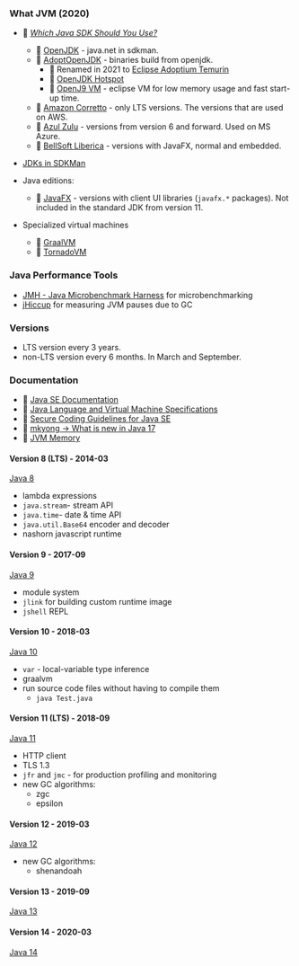 ### What JVM (2020)

* 🔗 [*Which Java SDK Should You Use?*](https://developer.okta.com/blog/2019/01/16/which-java-sdk)
  * 🔗 [OpenJDK](https://openjdk.java.net/) - java.net in sdkman.
  * 🔗 [AdoptOpenJDK](https://adoptopenjdk.net/) - binaries build from openjdk.
    * 🔗 Renamed in 2021 to [Eclipse Adoptium Temurin](https://adoptium.net/)
    * 🔗 [OpenJDK Hotspot](https://openjdk.java.net/groups/hotspot/)
    * 🔗 [OpenJ9 VM](https://www.eclipse.org/openj9/) - eclipse VM for low memory usage and fast start-up time.
  * 🔗 [Amazon Corretto](https://aws.amazon.com/corretto/) - only LTS versions. The versions that are used on AWS.
  * 🔗 [Azul Zulu](https://www.azul.com/downloads/zulu/) - versions from version 6 and forward. Used on MS Azure.
  * 🔗 [BellSoft Liberica](https://bell-sw.com/java) - versions with JavaFX, normal and embedded.
* [JDKs in SDKMan](https://sdkman.io/jdks)

* Java editions:
  * 🔗 [JavaFX](https://openjfx.io/) - versions with client UI libraries (`javafx.*` packages). Not included in the standard JDK from version 11.

* Specialized virtual machines
  * 🔗 [GraalVM](https://www.graalvm.org/)
  * 🔗 [TornadoVM](https://www.tornadovm.org/)

### Java Performance Tools

* [JMH - Java Microbenchmark Harness](https://github.com/openjdk/jmh) for microbenchmarking
* [jHiccup](https://www.azul.com/products/components/jhiccup/) for measuring JVM pauses due to GC

### Versions

* LTS version every 3 years.
* non-LTS version every 6 months. In March and September.

### Documentation

* 🔗 [Java SE Documentation](https://docs.oracle.com/en/java/javase/index.html)
* 🔗 [Java Language and Virtual Machine Specifications](https://docs.oracle.com/javase/specs/)
* 🔗 [Secure Coding Guidelines for Java SE](https://www.oracle.com/java/technologies/javase/seccodeguide.html)
* 🔗 [mkyong -> What is new in Java 17](https://mkyong.com/java/what-is-new-in-java-17/)
* 🔗 [JVM Memory](./memory)

#### Version 8 (LTS) - 2014-03

[Java 8](./java8/)

* lambda expressions
* `java.stream`- stream API
* `java.time`- date & time API
* `java.util.Base64` encoder and decoder
* nashorn javascript runtime

#### Version 9 - 2017-09

[Java 9](./java9/)

* module system
* `jlink` for building custom runtime image
* `jshell` REPL

#### Version 10 - 2018-03

[Java 10](./java10/)

* `var` - local-variable type inference
* graalvm
* run source code files without having to compile them
  * `java Test.java`

#### Version 11 (LTS) - 2018-09

[Java 11](./java11/)

* HTTP client
* TLS 1.3
* `jfr` and `jmc` - for production profiling and monitoring
* new GC algorithms:
  * zgc
  * epsilon

#### Version 12 - 2019-03

[Java 12](./java12/)

* new GC algorithms:
  * shenandoah

#### Version 13 - 2019-09

[Java 13](./java13/)

#### Version 14 - 2020-03

[Java 14](./java14/)
